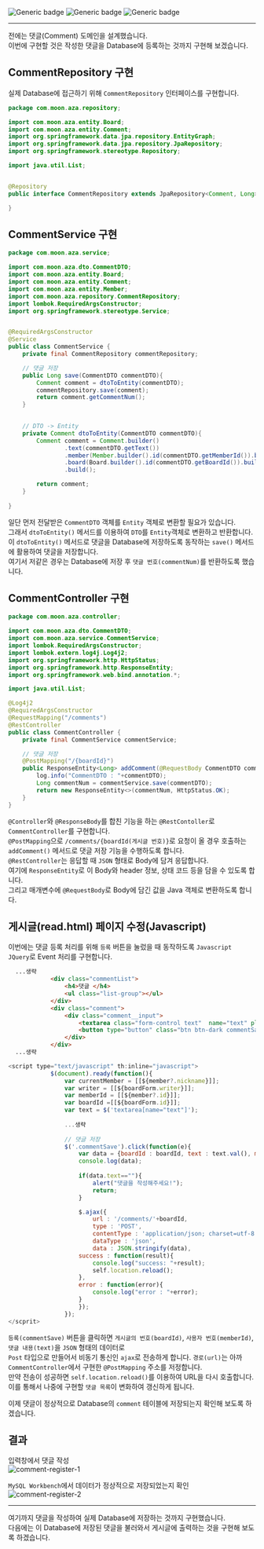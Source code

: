 ![Generic badge](https://img.shields.io/badge/JAVA-11-blue.svg) 
![Generic badge](https://img.shields.io/badge/SpringBoot-2.6.3-yellow.svg)
![Generic badge](https://img.shields.io/badge/Gradle-7.4-orange.svg)

***
전에는 댓글(Comment) 도메인을 설계했습니다.  
이번에 구현할 것은 작성한 댓글을 Database에 등록하는 것까지 구현해 보겠습니다.  

## CommentRepository 구현
실제 Database에 접근하기 위해 `CommentRepository` 인터페이스를 구현합니다.  
```java
package com.moon.aza.repository;

import com.moon.aza.entity.Board;
import com.moon.aza.entity.Comment;
import org.springframework.data.jpa.repository.EntityGraph;
import org.springframework.data.jpa.repository.JpaRepository;
import org.springframework.stereotype.Repository;

import java.util.List;


@Repository
public interface CommentRepository extends JpaRepository<Comment, Long> {

}
```

## CommentService 구현
```java
package com.moon.aza.service;

import com.moon.aza.dto.CommentDTO;
import com.moon.aza.entity.Board;
import com.moon.aza.entity.Comment;
import com.moon.aza.entity.Member;
import com.moon.aza.repository.CommentRepository;
import lombok.RequiredArgsConstructor;
import org.springframework.stereotype.Service;


@RequiredArgsConstructor
@Service
public class CommentService {
    private final CommentRepository commentRepository;

    // 댓글 저장
    public Long save(CommentDTO commentDTO){
        Comment comment = dtoToEntity(commentDTO);
        commentRepository.save(comment);
        return comment.getCommentNum();
    }
 

    // DTO -> Entity
    private Comment dtoToEntity(CommentDTO commentDTO){
        Comment comment = Comment.builder()
                .text(commentDTO.getText())
                .member(Member.builder().id(commentDTO.getMemberId()).build())
                .board(Board.builder().id(commentDTO.getBoardId()).build())
                .build();

        return comment;
    }
    
}

```
일단 먼저 전달받은 `CommentDTO` 객체를 `Entity` 객체로 변환할 필요가 있습니다.  
그래서 `dtoToEntity()` 메서드를 이용하여 `DTO`를 `Entity`객체로 변환하고 반환합니다.  
이 `dtoToEntity()` 메서드로 댓글을 Database에 저장하도록 동작하는 `save()` 메서드에 활용하여 댓글을 저장합니다.  
여기서 저같은 경우는 Database에 저장 후 `댓글 번호(commentNum)`를 반환하도록 했습니다.  

## CommentController 구현
```java
package com.moon.aza.controller;

import com.moon.aza.dto.CommentDTO;
import com.moon.aza.service.CommentService;
import lombok.RequiredArgsConstructor;
import lombok.extern.log4j.Log4j2;
import org.springframework.http.HttpStatus;
import org.springframework.http.ResponseEntity;
import org.springframework.web.bind.annotation.*;

import java.util.List;

@Log4j2
@RequiredArgsConstructor
@RequestMapping("/comments")
@RestController
public class CommentController {
    private final CommentService commentService;

    // 댓글 저장
    @PostMapping("/{boardId}")
    public ResponseEntity<Long> addComment(@RequestBody CommentDTO commentDTO){
        log.info("CommentDTO : "+commentDTO);
        Long commentNum = commentService.save(commentDTO);
        return new ResponseEntity<>(commentNum, HttpStatus.OK);
    }
}

```
`@Controller`와 `@ResponseBody`를 합친 기능을 하는 `@RestContoller`로 `CommentController`를 구현합니다.  
`@PostMapping`으로 `/comments/{boardId(게시글 번호)}`로 요청이 올 경우 호출하는 `addComment()` 메서드로 댓글 저장 기능을 수행하도록 합니다.  
`@RestController`는 응답할 때 `JSON` 형태로 Body에 담겨 응답합니다.  
여기에 `ResponseEntity`로 이 Body와 header 정보, 상태 코드 등을 담을 수 있도록 합니다.  
그리고 매개변수에 `@RequestBody`로 Body에 담긴 값을 Java 객체로 변환하도록 합니다.  

## 게시글(read.html) 페이지 수정(Javascript)
이번에는 댓글 등록 처리를 위해 `등록` 버튼을 눌렀을 때 동작하도록 `Javascript JQuery`로 Event 처리를 구현합니다.  
```html
  ...생략
            <div class="commentList">
                <h4>댓글 </h4>
                <ul class="list-group"></ul>
            </div>
            <div class="comment">
                <div class="comment__input">
                    <textarea class="form-control text"  name="text" placeholder="로그인을 하셔야 댓글을 작성하실 수 있습니다."></textarea>
                    <button type="button" class="btn btn-dark commentSave">등록</button>
                </div>
            </div>
  ...생략
```

```javascript
<script type="text/javascript" th:inline="javascript">
            $(document).ready(function(){
                var currentMember = [[${member?.nickname}]];
                var writer = [[${boardForm.writer}]];
                var memberId = [[${member?.id}]];
                var boardId =[[${boardForm.id}]];
                var text = $('textarea[name="text"]');
                
                ...생략
       
                // 댓글 저장
                $('.commentSave').click(function(e){
                    var data = {boardId : boardId, text : text.val(), memberId : memberId };
                    console.log(data);
                    
                    if(data.text==""){
                        alert("댓글을 작성해주세요!");
                        return;
                    }

                    $.ajax({
                        url : '/comments/'+boardId,
                        type : 'POST',
                        contentType : 'application/json; charset=utf-8',
                        dataType : 'json',
                        data : JSON.stringify(data),
                    success : function(result){
                        console.log("success: "+result);
                        self.location.reload();
                    },
                    error : function(error){
                        console.log("error : "+error);
                    }
                    });
                });
</scprit>
```
`등록(commentSave)` 버튼을 클릭하면 `게시글의 번호(boardId)`, `사용자 번호(memberId)`, `댓글 내용(text)`을 `JSON` 형태의 데이터로  
`Post` 타입으로 만들어서 비동기 통신인 `ajax`로 전송하게 합니다. `경로(url)`는 아까 `CommentController`에서 구현한 `@PostMapping` 주소를 저정합니다.    
만약 전송이 성공하면 `self.location.reload()`를 이용하여 URL을 다시 호출합니다. 이를 통해서 나중에 구현할 `댓글 목록`이 변화하여 갱신하게 됩니다.  

이제 댓글이 정상적으로 Database의 `comment` 테이블에 저장되는지 확인해 보도록 하겠습니다.  

## 결과
입력창에서 댓글 작성  
![comment-register-1](https://user-images.githubusercontent.com/60730405/161427355-cf1a0b97-42fd-4c64-8468-5d1dd4ebf684.JPG)  

`MySQL Workbench`에서 데이터가 정상적으로 저장되었는지 확인  
![comment-register-2](https://user-images.githubusercontent.com/60730405/161427357-80092dfb-a8c2-4042-b572-c839711b6e04.JPG)

***
여기까지 댓글을 작성하여 실제 Database에 저장하는 것까지 구현했습니다.  
다음에는 이 Database에 저장된 댓글을 불러와서 게시글에 출력하는 것을 구현해 보도록 하겠습니다.  

